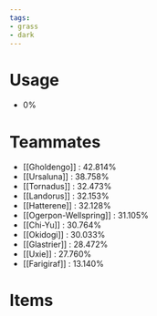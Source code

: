 ```yaml
---
tags:
- grass
- dark
---
```

# Usage
- 0%
# Teammates
- [[Gholdengo]] : 42.814%
- [[Ursaluna]] : 38.758%
- [[Tornadus]] : 32.473%
- [[Landorus]] : 32.153%
- [[Hatterene]] : 32.128%
- [[Ogerpon-Wellspring]] : 31.105%
- [[Chi-Yu]] : 30.764%
- [[Okidogi]] : 30.033%
- [[Glastrier]] : 28.472%
- [[Uxie]] : 27.760%
- [[Farigiraf]] : 13.140%
# Items